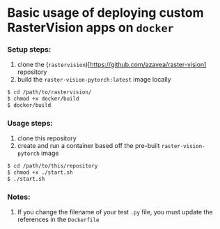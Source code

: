 # Basic usage of deploying custom RasterVision apps on `docker`

### Setup steps:
1. clone the (`rastervision`)[https://github.com/azavea/raster-vision] repository
2. build the `raster-vision-pytorch:latest` image locally 
```bash
$ cd /path/to/rastervision/
$ chmod +x docker/build
$ docker/build
```

### Usage steps:
1. clone this repository
2. create and run a container based off the pre-built `raster-vision-pytorch` image
```bash
$ cd /path/to/this/repository
$ chmod +x ./start.sh
$ ./start.sh
```

### Notes:
1. If you change the filename of your test `.py` file, you must update the references in the `Dockerfile`
